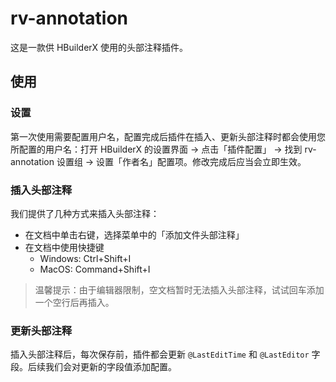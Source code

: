 ﻿# rv-annotation

这是一款供 HBuilderX 使用的头部注释插件。

## 使用

### 设置

第一次使用需要配置用户名，配置完成后插件在插入、更新头部注释时都会使用您所配置的用户名：打开 HBuilderX 的设置界面 -> 点击「插件配置」 -> 找到 rv-annotation 设置组 -> 设置「作者名」配置项。修改完成后应当会立即生效。

### 插入头部注释

我们提供了几种方式来插入头部注释：

- 在文档中单击右键，选择菜单中的「添加文件头部注释」
- 在文档中使用快捷键
  - Windows: Ctrl+Shift+I
  - MacOS: Command+Shift+I

> 温馨提示：由于编辑器限制，空文档暂时无法插入头部注释，试试回车添加一个空行后再插入。

### 更新头部注释

插入头部注释后，每次保存前，插件都会更新 `@LastEditTime` 和 `@LastEditor` 字段。后续我们会对更新的字段值添加配置。
